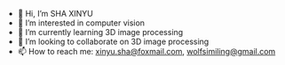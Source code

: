 - 👋 Hi, I’m SHA XINYU
- 👀 I’m interested in computer vision
- 🌱 I’m currently learning 3D image processing
- 💞️ I’m looking to collaborate on 3D image processing
- 📫 How to reach me: xinyu.sha@foxmail.com, wolfsimiling@gmail.com

<!---
sxy2996534527/sxy2996534527 is a ✨ special ✨ repository because its `README.md` (this file) appears on your GitHub profile.
You can click the Preview link to take a look at your changes.
--->
